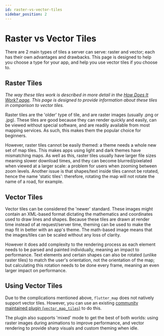 ```yaml
---
id: raster-vs-vector-tiles
sidebar_position: 2
---
```


# Raster vs Vector Tiles

There are 2 main types of tiles a server can serve: raster and vector; each has their own advantages and drawbacks. This page is designed to help you choose a type for your app, and help you use vector tiles if you choose to.

## Raster Tiles

_The way these tiles work is described in more detail in the [How Does It Work? page](/introduction/how-does-it-work). This page is designed to provide information about these tiles in comparison to vector tiles._

Raster tiles are the 'older' type of tile, and are raster images (usually .png or .jpg). These tiles are good because they can render quickly and easily, can be viewed without special software, and are readily available from most mapping services. As such, this makes them the popular choice for beginners.

However, raster tiles cannot be easily themed: a theme needs a whole new set of map tiles. This makes apps using light and dark themes have mismatching maps. As well as this, raster tiles usually have larger file sizes meaning slower download times, and they can become blurred/pixelated when viewed at a larger scale: a problem for users when zooming between zoom levels. Another issue is that shapes/text inside tiles cannot be rotated, hence the name 'static tiles': therefore, rotating the map will not rotate the name of a road, for example.

## Vector Tiles

Vector tiles can be considered the 'newer' standard. These images might contain an XML-based format dictating the mathematics and coordinates used to draw lines and shapes. Because these tiles are drawn at render time instead of at request/server time, theming can be used to make the map fit in better with an app's theme. The math-based image means that the images/tiles can be scaled without any loss of clarity.

However it does add complexity to the rendering process as each element needs to be parsed and painted individually, meaning an impact to performance. Text elements and certain shapes can also be rotated (unlike raster tiles) to match the user's orientation, not the orientation of the map; but calculating this rotation needs to be done every frame, meaning an even larger impact on performance.

## Using Vector Tiles

Due to the complications mentioned above, `flutter_map` does not natively support vector tiles. However, you can use an existing [community maintained plugin (`vector_map_tiles`)](https://github.com/greensopinion/flutter-vector-map-tiles) to do this.

The plugin also supports 'mixed' mode to get the best of both worlds: using raster images during animations to improve performance, and vector rendering to provide sharp visuals and custom theming when idle.
